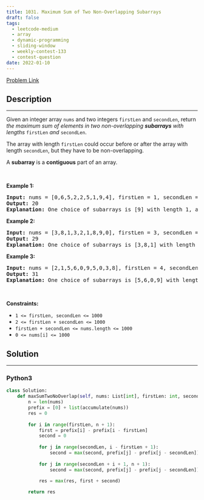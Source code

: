 ```yaml
---
title: 1031. Maximum Sum of Two Non-Overlapping Subarrays
draft: false
tags: 
  - leetcode-medium
  - array
  - dynamic-programming
  - sliding-window
  - weekly-contest-133
  - contest-question
date: 2022-01-10
---
```


[Problem Link](https://leetcode.com/problems/maximum-sum-of-two-non-overlapping-subarrays/)

## Description

---
<p>Given an integer array <code>nums</code> and two integers <code>firstLen</code> and <code>secondLen</code>, return <em>the maximum sum of elements in two non-overlapping <strong>subarrays</strong> with lengths </em><code>firstLen</code><em> and </em><code>secondLen</code>.</p>

<p>The array with length <code>firstLen</code> could occur before or after the array with length <code>secondLen</code>, but they have to be non-overlapping.</p>

<p>A <strong>subarray</strong> is a <strong>contiguous</strong> part of an array.</p>

<p>&nbsp;</p>
<p><strong class="example">Example 1:</strong></p>

<pre>
<strong>Input:</strong> nums = [0,6,5,2,2,5,1,9,4], firstLen = 1, secondLen = 2
<strong>Output:</strong> 20
<strong>Explanation:</strong> One choice of subarrays is [9] with length 1, and [6,5] with length 2.
</pre>

<p><strong class="example">Example 2:</strong></p>

<pre>
<strong>Input:</strong> nums = [3,8,1,3,2,1,8,9,0], firstLen = 3, secondLen = 2
<strong>Output:</strong> 29
<strong>Explanation:</strong> One choice of subarrays is [3,8,1] with length 3, and [8,9] with length 2.
</pre>

<p><strong class="example">Example 3:</strong></p>

<pre>
<strong>Input:</strong> nums = [2,1,5,6,0,9,5,0,3,8], firstLen = 4, secondLen = 3
<strong>Output:</strong> 31
<strong>Explanation:</strong> One choice of subarrays is [5,6,0,9] with length 4, and [0,3,8] with length 3.
</pre>

<p>&nbsp;</p>
<p><strong>Constraints:</strong></p>

<ul>
	<li><code>1 &lt;= firstLen, secondLen &lt;= 1000</code></li>
	<li><code>2 &lt;= firstLen + secondLen &lt;= 1000</code></li>
	<li><code>firstLen + secondLen &lt;= nums.length &lt;= 1000</code></li>
	<li><code>0 &lt;= nums[i] &lt;= 1000</code></li>
</ul>


## Solution

---
### Python3
``` py title='maximum-sum-of-two-non-overlapping-subarrays'
class Solution:
    def maxSumTwoNoOverlap(self, nums: List[int], firstLen: int, secondLen: int) -> int:
        n = len(nums)
        prefix = [0] + list(accumulate(nums))
        res = 0
        
        for i in range(firstLen, n + 1):
            first = prefix[i] - prefix[i - firstLen]
            second = 0
            
            for j in range(secondLen, i - firstLen + 1):
                second = max(second, prefix[j] - prefix[j - secondLen])
            
            for j in range(secondLen + i + 1, n + 1):
                second = max(second, prefix[j] - prefix[j - secondLen])

            res = max(res, first + second)
        
        return res

```


